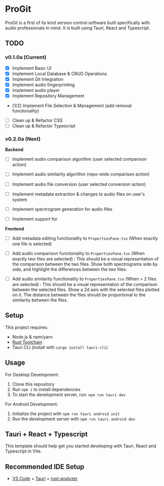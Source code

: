 # ProGit

ProGit is a first of its kind version control software built specifically with audio professionals in mind. It is built using Tauri, React and Typescript.

## TODO

### v0.1.0a (Current)
- [x] Implement Basic UI
- [x] Implement Local Database & CRUD Operations
- [x] Implement Git Integration
- [x] Implement audio fingerprinting
- [x] Implement audio player
- [x] Implement Repository Management
- [1/2] Implement File Selection & Management (add removal functionality)
- [ ] Clean up & Refactor CSS 
- [ ] Clean up & Refactor Typescript

### v0.2.0a (Next)
**Backend**
- [ ] Implement audio comparison algorithm (user selected comparison action)
- [ ] Implement audio similarity algorithm (repo-wide comparison action)
- [ ] Implement audio file conversion (user selected conversion action)
- [ ] Implement metadata extraction & changes to audio files on user's system
- [ ] Implement spectrogram generation for audio files
- [ ] Implement support for 


**Frontend**
- [ ] Add metadata editing functionality to `PropertiesPane.tsx` (When exactly one file is selected)

- [ ] Add audio comparison functionality to `PropertiesPane.tsx` (When exactly two files are selected) : This should be a visual representation of the comparison between the two files. Show both spectrograms side by side, and highlight the differences between the two files. 

- [ ] Add audio similarity functionality to `PropertiesPane.tsx` (When > 2 files are selected) : This should be a visual representation of the comparison between the selected files. Show a 2d axis with the selected files plotted on it. The distance between the files should be proportional to the similarity between the files.

## Setup

This project requires:
- Node.js & npm/yarn
- [Rust Toolchain](https://rustup.rs/)
- Tauri CLI (install with `cargo install tauri-cli`)

## Usage
For Desktop Development: 
1. Clone this repository
2. Run `npm i` to install dependencies
3. To start the development server, run: `npm run tauri dev`

For Android Development:
1. Initialize the project with `npm run tauri android init`
2. Run the development server with `npm run tauri android dev`
## Tauri + React + Typescript

This template should help get you started developing with Tauri, React and Typescript in Vite.

## Recommended IDE Setup

- [VS Code](https://code.visualstudio.com/) + [Tauri](https://marketplace.visualstudio.com/items?itemName=tauri-apps.tauri-vscode) + [rust-analyzer](https://marketplace.visualstudio.com/items?itemName=rust-lang.rust-analyzer)

